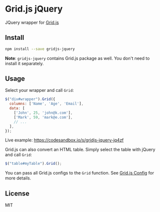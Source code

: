 # Grid.js jQuery 

JQuery wrapper for [Grid.js](https://gridjs.io/)

## Install

```bash
npm install --save gridjs-jquery
```

**Note**: `gridjs-jquery` contains Grid.js package as well. You don't need to install it separately.

## Usage

Select your wrapper and call `Grid`:

```js
$("div#wrapper").Grid({
  columns: ['Name', 'Age', 'Email'],
  data: [
    ['John', 25, 'john@k.com'],
    ['Mark', 59, 'mark@e.com'],
    // ...
  ],
});
```

Live example: https://codesandbox.io/s/gridjs-jquery-jq4zf  

Grid.js can also convert an HTML table. Simply select the table with jQuery
and call `Grid`:

 ```js
$("table#myTable").Grid();
```

You can pass all Grid.js configs to the `Grid` function. 
See [Grid.js Config](https://gridjs.io/docs/config) for more details.



## License

MIT